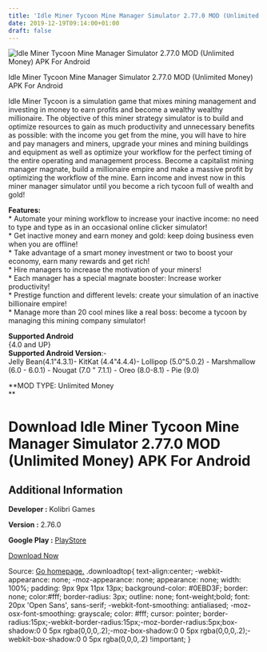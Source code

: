 ```yaml
---
title: 'Idle Miner Tycoon Mine Manager Simulator 2.77.0 MOD (Unlimited Money) APK For Android'
date: 2019-12-19T09:14:00+01:00
draft: false
---
```


![Idle Miner Tycoon Mine Manager Simulator 2.77.0 MOD (Unlimited Money) APK For Android](https://i1.wp.com/apkhome.net/wp-content/uploads/2019/12/Idle-Miner-Tycoon-Mine-Manager-Simulator-2.77.0-MOD-Unlimited-Money.png "Idle Miner Tycoon Mine Manager Simulator 2.77.0 MOD (Unlimited Money) APK For Android")

  

Idle Miner Tycoon Mine Manager Simulator 2.77.0 MOD (Unlimited Money) APK For Android

Idle Miner Tycoon is a simulation game that mixes mining management and investing in money to earn profits and become a wealthy wealthy millionaire. The objective of this miner strategy simulator is to build and optimize resources to gain as much productivity and unnecessary benefits as possible: with the income you get from the mine, you will have to hire and pay managers and miners, upgrade your mines and mining buildings and equipment as well as optimize your workflow for the perfect timing of the entire operating and management process. Become a capitalist mining manager magnate, build a millionaire empire and make a massive profit by optimizing the workflow of the mine. Earn income and invest now in this miner manager simulator until you become a rich tycoon full of wealth and gold!

**Features:**  
\* Automate your mining workflow to increase your inactive income: no need to type and type as in an occasional online clicker simulator!  
\* Get inactive money and earn money and gold: keep doing business even when you are offline!  
\* Take advantage of a smart money investment or two to boost your economy, earn many rewards and get rich!  
\* Hire managers to increase the motivation of your miners!  
\* Each manager has a special magnate booster: Increase worker productivity!  
\* Prestige function and different levels: create your simulation of an inactive billionaire empire!  
\* Manage more than 20 cool mines like a real boss: become a tycoon by managing this mining company simulator!

**Supported Android**  
{4.0 and UP}  
**Supported Android Version**:-  
Jelly Bean(4.1"4.3.1)- KitKat (4.4"4.4.4)- Lollipop (5.0"5.0.2) - Marshmallow (6.0 - 6.0.1) - Nougat (7.0 " 7.1.1) - Oreo (8.0-8.1) - Pie (9.0)

**MOD TYPE: Unlimited Money  
**

Download Idle Miner Tycoon Mine Manager Simulator 2.77.0 MOD (Unlimited Money) APK For Android
==============================================================================================

Additional Information
----------------------

**Developer :** Kolibri Games

**Version :** 2.76.0

**Google Play :** [PlayStore](https://play.google.com/store/apps/details?id=com.fluffyfairygames.idleminertycoon)

  

[Download Now](https://store4app.co/post/idle-miner-tycoon-mine-manager-simulator-2-77-0-mod-unlimited-money-apk-for-android_1576742874)

  
Source: [Go homepage.](https://store4app.co/post/idle-miner-tycoon-mine-manager-simulator-2-77-0-mod-unlimited-money-apk-for-android_1576742874) .downloadtop{ text-align:center; -webkit-appearance: none; -moz-appearance: none; appearance: none; width: 100%; padding: 9px 9px 11px 13px; background-color: #0EBD3F; border: none; color:#fff; border-radius: 3px; outline: none; font-weight;bold; font: 20px 'Open Sans', sans-serif; -webkit-font-smoothing: antialiased; -moz-osx-font-smoothing: grayscale; color: #fff; cursor: pointer; border-radius:15px;-webkit-border-radius:15px;-moz-border-radius:5px;box-shadow:0 0 5px rgba(0,0,0,.2);-moz-box-shadow:0 0 5px rgba(0,0,0,.2);-webkit-box-shadow:0 0 5px rgba(0,0,0,.2) !important; }